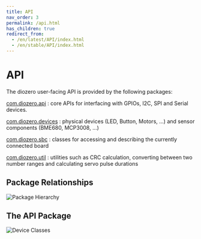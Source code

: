 ```yaml
---
title: API
nav_order: 3
permalink: /api.html
has_children: true
redirect_from:
  - /en/latest/API/index.html
  - /en/stable/API/index.html
---
```


# API

The diozero user-facing API is provided by the following packages:

[com.diozero.api](https://www.javadoc.io/doc/com.diozero/diozero-core/latest/com/diozero/api/package-summary.html)
: core APIs for interfacing with GPIOs, I2C, SPI and Serial devices.

[com.diozero.devices](https://www.javadoc.io/doc/com.diozero/diozero-core/latest/com/diozero/devices/package-summary.html)
: physical devices (LED, Button, Motors, ...) and sensor components (BME680, MCP3008, ...)

[com.diozero.sbc](https://www.javadoc.io/doc/com.diozero/diozero-core/latest/com/diozero/sbc/package-summary.html)
: classes for accessing and describing the currently connected board

[com.diozero.util](https://www.javadoc.io/doc/com.diozero/diozero-core/latest/com/diozero/util/package-summary.html)
: utilities such as CRC calculation, converting between two number ranges and calculating servo pulse durations

## Package Relationships

![Package Hierarchy](/assets/images/Packages.png "Package Hierarchy") 

## The API Package

![Device Classes](/assets/images/ApiDevices.png "Device Classes") 

